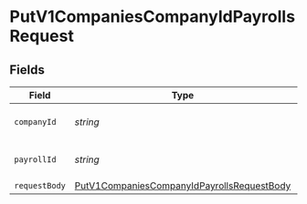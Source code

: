 # PutV1CompaniesCompanyIdPayrollsRequest


## Fields

| Field                                                                                                               | Type                                                                                                                | Required                                                                                                            | Description                                                                                                         |
| ------------------------------------------------------------------------------------------------------------------- | ------------------------------------------------------------------------------------------------------------------- | ------------------------------------------------------------------------------------------------------------------- | ------------------------------------------------------------------------------------------------------------------- |
| `companyId`                                                                                                         | *string*                                                                                                            | :heavy_check_mark:                                                                                                  | The UUID of the company                                                                                             |
| `payrollId`                                                                                                         | *string*                                                                                                            | :heavy_check_mark:                                                                                                  | The UUID of the payroll                                                                                             |
| `requestBody`                                                                                                       | [PutV1CompaniesCompanyIdPayrollsRequestBody](../../models/operations/putv1companiescompanyidpayrollsrequestbody.md) | :heavy_minus_sign:                                                                                                  | N/A                                                                                                                 |